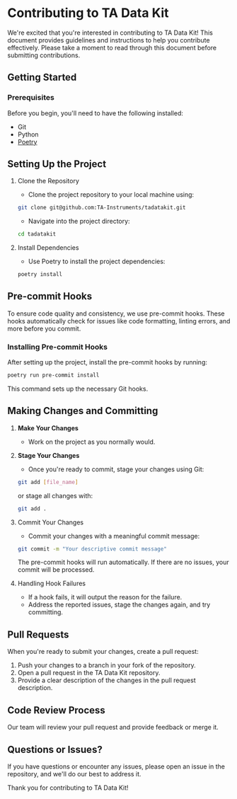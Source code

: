 # Contributing to TA Data Kit
We're excited that you're interested in contributing to TA Data Kit! This document provides guidelines and instructions to help you contribute effectively. Please take a moment to read through this document before submitting contributions.

## Getting Started

### Prerequisites

Before you begin, you'll need to have the following installed:

* Git
* Python
* [Poetry](https://python-poetry.org/docs/#installation)

## Setting Up the Project

1. Clone the Repository

    * Clone the project repository to your local machine using:
    ```bash
    git clone git@github.com:TA-Instruments/tadatakit.git
    ```
    * Navigate into the project directory:
    ```bash
    cd tadatakit
    ```
2. Install Dependencies
   
   * Use Poetry to install the project dependencies:
   ```bash
   poetry install
   ```


## Pre-commit Hooks

To ensure code quality and consistency, we use pre-commit hooks. These hooks automatically check for issues like code formatting, linting errors, and more before you commit.

### Installing Pre-commit Hooks
After setting up the project, install the pre-commit hooks by running:
```bash
poetry run pre-commit install
```
This command sets up the necessary Git hooks.

## Making Changes and Committing
1. **Make Your Changes**
    * Work on the project as you normally would.

2. **Stage Your Changes**
    * Once you're ready to commit, stage your changes using Git:
    ```bash
    git add [file_name]
    ```
    or stage all changes with:
    ```bash
    git add .
    ```

3. Commit Your Changes
   * Commit your changes with a meaningful commit message:
    ```bash
    git commit -m "Your descriptive commit message"
    ```
    The pre-commit hooks will run automatically. If there are no issues, your commit will be processed.

4. Handling Hook Failures
    * If a hook fails, it will output the reason for the failure.
    * Address the reported issues, stage the changes again, and try committing.

## Pull Requests
When you're ready to submit your changes, create a pull request:

1. Push your changes to a branch in your fork of the repository.
2. Open a pull request in the TA Data Kit repository.
3. Provide a clear description of the changes in the pull request description.

## Code Review Process
Our team will review your pull request and provide feedback or merge it.

## Questions or Issues?
If you have questions or encounter any issues, please open an issue in the repository, and we'll do our best to address it.

Thank you for contributing to TA Data Kit!

